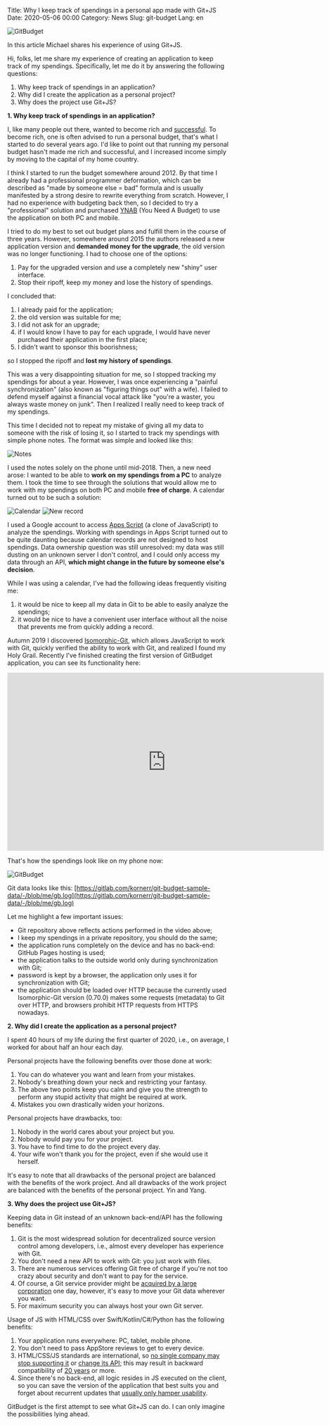 Title: Why I keep track of spendings in a personal app made with Git+JS
Date: 2020-05-06 00:00
Category: News
Slug: git-budget
Lang: en

![GitBudget][снимок]

In this article Michael shares his experience of using Git+JS.

Hi, folks, let me share my experience of creating an application to keep track of my spendings. Specifically, let me do it by answering the following questions:

1. Why keep track of spendings in an application?
1. Why did I create the application as a personal project?
1. Why does the project use Git+JS?

**1. Why keep track of spendings in an application?**

I, like many people out there, wanted to become rich and [successful][успех]. To become rich, one is often advised to run a personal budget, that's what I started to do several years ago. I'd like to point out that running my personal budget hasn't made me rich and successful, and I increased income simply by moving to the capital of my home country.

I think I started to run the budget somewhere around 2012. By that time I already had a professional programmer deformation, which can be described as "made by someone else = bad" formula and is usually manifested by a strong desire to rewrite everything from scratch. However, I had no experience with budgeting back then, so I decided to try a "professional" solution and purchased [YNAB][ynab] (You Need A Budget) to use the application on both PC and mobile.

I tried to do my best to set out budget plans and fulfill them in the course of three years. However, somewhere around 2015 the authors released a new application version and **demanded money for the upgrade**, the old version was no longer functioning. I had to choose one of the options:

1. Pay for the upgraded version and use a completely new "shiny" user interface.
1. Stop their ripoff, keep my money and lose the history of spendings.

I concluded that:

1. I already paid for the application;
1. the old version was suitable for me;
1. I did not ask for an upgrade;
1. if I would know I have to pay for each upgrade, I would have never purchased their application in the first place;
1. I didn't want to sponsor this boorishness;

so I stopped the ripoff and **lost my history of spendings**.

This was a very disappointing situation for me, so I stopped tracking my spendings for about a year. However, I was once experiencing a "painful synchronization" (also known as "figuring things out" with a wife). I failed to defend myself against a financial vocal attack like "you're a waster, you always waste money on junk". Then I realized I really need to keep track of my spendings. 

This time I decided not to repeat my mistake of giving all my data to someone with the risk of losing it, so I started to track my spendings with simple phone notes. The format was simple and looked like this:

<img alt="Notes" src="../../images/2020-05-06_гит-бюджет_заметки.jpg" class="mobile">

I used the notes solely on the phone until mid-2018. Then, a new need arose: I wanted to be able to **work on my spendings from a PC** to analyze them. I took the time to see through the solutions that would allow me to work with my spendings on both PC and mobile **free of charge**. A calendar turned out to be such a solution:

<img alt="Calendar" src="../../images/2020-05-06_гит-бюджет_календарь-день.jpg" class="mobile">

<img alt="New record" src="../../images/2020-05-06_гит-бюджет_календарь-запись.jpg" class="mobile">

I used a Google account to access [Apps Script][apps-script] (a clone of JavaScript) to analyze the spendings. Working with spendings in Apps Script turned out to be quite daunting because calendar records are not designed to host spendings. Data ownership question was still unresolved: my data was still dusting on an unknown server I don't control, and I could only access my data through an API, **which might change in the future by someone else's decision**.

While I was using a calendar, I've had the following ideas frequently visiting me:

1. it would be nice to keep all my data in Git to be able to easily analyze the spendings;
1. it would be nice to have a convenient user interface without all the noise that prevents me from quickly adding a record.

Autumn 2019 I discovered [Isomorphic-Git][isomorphic-git], which allows JavaScript to work with Git, quickly verified the ability to work with Git, and realized I found my Holy Grail. Recently I've finished creating the first version of GitBudget application, you can see its functionality here:

<iframe width="720" height="405" src="https://www.youtube.com/embed/ii_cLXAy3S0" frameborder="0" allow="accelerometer; autoplay; encrypted-media; gyroscope; picture-in-picture" allowfullscreen></iframe>

That's how the spendings look like on my phone now:

<img alt="GitBudget" src="../../images/2020-05-06_гит-бюджет.jpg" class="mobile">

Git data looks like this: [https://gitlab.com/kornerr/git-budget-sample-data/-/blob/me/gb.log](https://gitlab.com/kornerr/git-budget-sample-data/-/blob/me/gb.log)

Let me highlight a few important issues:

* Git repository above reflects actions performed in the video above;
* I keep my spendings in a private repository, you should do the same;
* the application runs completely on the device and has no back-end: GitHub Pages hosting is used;
* the application talks to the outside world only during synchronization with Git;
* password is kept by a browser, the application only uses it for synchronization with Git;
* the application should be loaded over HTTP because the currently used Isomorphic-Git version (0.70.0) makes some requests (metadata) to Git over HTTP, and browsers prohibit HTTP requests from HTTPS nowadays.

**2. Why did I create the application as a personal project?**

I spent 40 hours of my life during the first quarter of 2020, i.e., on average, I worked for about half an hour each day.

Personal projects have the following benefits over those done at work:

1. You can do whatever you want and learn from your mistakes.
1. Nobody's breathing down your neck and restricting your fantasy.
1. The above two points keep you calm and give you the strength to perform any stupid activity that might be required at work.
1. Mistakes you own drastically widen your horizons.

Personal projects have drawbacks, too:

1. Nobody in the world cares about your project but you.
1. Nobody would pay you for your project.
1. You have to find time to do the project every day.
1. Your wife won't thank you for the project, even if she would use it herself.

It's easy to note that all drawbacks of the personal project are balanced with the benefits of the work project. And all drawbacks of the work project are balanced with the benefits of the personal project. Yin and Yang.

**3. Why does the project use Git+JS?**

Keeping data in Git instead of an unknown back-end/API has the following benefits:

1. Git is the most widespread solution for decentralized source version control among developers, i.e., almost every developer has experience with Git.
1. You don't need a new API to work with Git: you just work with files.
1. There are numerous services offering Git free of charge if you're not too crazy about security and don't want to pay for the service.
1. Of course, a Git service provider might be [acquired by a large corporation][поглощение] one day, however, it's easy to move your Git data wherever you want.
1. For maximum security you can always host your own Git server.

Usage of JS with HTML/CSS over Swift/Kotlin/C#/Python has the following benefits:

1. Your application runs everywhere: PC, tablet, mobile phone.
1. You don't need to pass AppStore reviews to get to every device.
1. HTML/CSS/JS standards are international, so [no single company may stop supporting it][opengl] or [change its API][swift]; this may result in backward compatibility of [20 years][долговечные-приложения] or more.
1. Since there's no back-end, all logic resides in JS executed on the client, so you can save the version of the application that best suits you and forget about recurrent updates that [usually only hamper usability][обновления].

GitBudget is the first attempt to see what Git+JS can do. I can only imagine the possibilities lying ahead.


[снимок]: ../../images/2020-05-06_гит-бюджет_снимок.png

[успех]: https://youtu.be/7RchntYFtSE
[ynab]: https://www.youneedabudget.com
[apps-script]: https://developers.google.com/apps-script
[isomorphic-git]: https://isomorphic-git.org/
[поглощение]: https://github.blog/2018-06-04-github-microsoft/
[opengl]: https://arstechnica.com/features/2018/09/macos-10-14-mojave-the-ars-technica-review/12/
[swift]: https://medium.com/@DoorDash/tips-and-tricks-for-migrating-from-swift-2-to-swift-3-c67a8520dbac
[долговечные-приложения]: on-the-way-to-durable-applications.html
[обновления]: https://hardforum.com/threads/anyway-to-turn-off-the-damn-automatic-driver-updates-in-windows-10.1948410/
